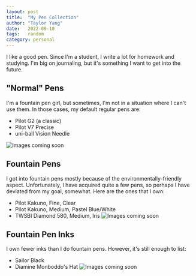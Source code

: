 ```yaml
---
layout: post
title:  "My Pen Collection"
author: "Taylor Yang"
date:   2022-09-10
tags: 	random
category: personal
---
```


I like a good pen.
Since I'm a student, I write a lot for homework and studying.
I'm big on journaling, but it's something I want to get into the future.

## "Normal" Pens
I'm a fountain pen girl, but sometimes, I'm not in a situation where I can't use them.
In those cases, my default regular pens are:
- Pilot G2 (a classic)
- Pilot V7 Precise
- uni-ball Vision Needle

![Images coming soon]()

## Fountain Pens
I got into fountain pens mostly because of the environmentally-friendly aspect.
Unfortunately, I have acquired quite a few pens, so perhaps I have deviated from my goal, somewhat.
Here are the ones that I own:
- Pilot Kakuno, Fine, Clear
- Pilot Kakuno, Medium, Pastel Blue/White
- TWSBI Diamond 580, Medium, Iris
![Images coming soon]()

## Fountain Pen Inks
I own fewer inks than I do fountain pens. However, it's still enough to list:
- Sailor Black
- Diamine Monboddo's Hat
![Images coming soon]()